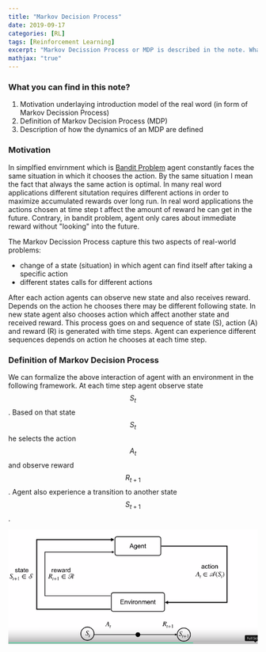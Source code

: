 ```yaml
---
title: "Markov Decision Process"
date: 2019-09-17
categories: [RL]
tags: [Reinforcement Learning]
excerpt: "Markov Decission Process or MDP is described in the note. What we can really benefit from having MDP available?"
mathjax: "true"
---
```


### What you can find in this note?
1. Motivation underlaying introduction model of the real word (in form of Markov Decission Process)
2. Definition of Markov Decision Process (MDP)
3. Description of how the dynamics of an MDP are defined

### Motivation

In simplfied envirnment which is [Bandit Problem](http://www.damiankolmas.com/rl/Bandit-problem/) agent constantly faces the same situation in which it chooses the action. By the same situation I mean the fact that always the same action is optimal. In many real word applications different situtation requires different actions in order to maximize accumulated rewards over long run. In real word applications the actions chosen at time step t affect the amount of reward he can get in the future. Contrary, in bandit problem, agent only cares about immediate reward without "looking" into the future.

The Markov Decission Process capture this two aspects of real-world problems:
 - change of a state (situation) in which agent can find itself after taking a specific action
 - different states calls for different actions 

After each action agents can observe new state and also receives reward. Depends on the action he chooses there may be different following state. In new state agent also chooses action which affect another state and received reward. This process goes on and sequence of state (S), action (A) and reward (R) is generated with time steps. Agent can experience different sequences depends on action he chooses at each time step.

### Definition of Markov Decision Process

We can formalize the above interaction of agent with an environment in the following framework. At each time step agent observe state $$S_t$$. Based on that state $$S_t$$ he selects the action $$A_t$$ and observe reward $$R_{t+1}$$. Agent also experience a transition to another state $$S_{t+1}$$. 

![image](/images/MDP_framework_v1.png)

